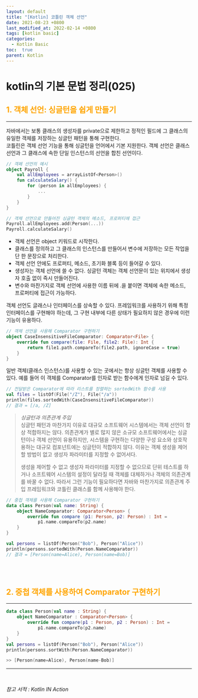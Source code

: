 ```yaml
---
layout: default
title: "[Kotlin] 코틀린 객체 선언"
date: 2021-08-23 +0800
last_modified_at: 2022-02-14 +0800
tags: [kotlin basic]
categories:
  - Kotlin Basic
toc:  true
parent: Kotlin
---
```


# kotlin의 기본 문법 정리(025) 

## <span style="color:orange">1. 객체 선언: 싱글턴을 쉽게 만들기</span>  
---  

자바에서는 보통 클래스의 생성자를 private으로 제한하고 정적인 필드에 그 클래스의 유일한 객체를 저장하는 싱글턴 패턴을 통해 구현한다.  
코틀린은 객체 선언 기능을 통해 싱글턴을 언어에서 기본 지원한다. 객체 선언은 클래스 선언과 그 클래스에 속한 단일 인스턴스의 선언을 합친 선언이다.

```kotlin
// 객페 선언의 예시
object Payroll {
    val allEmployees = arrayListOf<Person>()
    fun calculateSalary() {
        for (person in allEmployees) {
            ...
        }
    }
}

// 객체 선언으로 만들어진 싱글턴 객체의 메소드, 프로퍼티에 접근
Payroll.allEmployees.add(Person(...))
Payroll.calculateSalary()
```

- 객체 선언은 object 키워드로 시작한다.  
- 클래스를 정의하고 그 클래스의 인스턴스를 만들어서 변수에 저장하는 모든 작업을 단 한 문장으로 처리한다.  
- 객체 선언 안에도 프로퍼티, 메소드, 초기화 블록 등이 들어갈 수 있다.  
- 생성자는 객체 선언에 쓸 수 없다. 싱글턴 객체는 객체 선언문이 있는 위치에서 생성자 호출 없이 즉시 만들어진다.  
- 변수와 마찬가지로 객체 선언에 사용한 이름 뒤에 .을 붙이면 객체에 속한 메소드, 프로퍼티에 접근이 가능하다.

객체 선언도 글래스나 인터페이스를 상속할 수 있다. 프레임워크를 사용하기 위해 특정 인터페이스를 구현해야 하는데, 그 구현 내부에 다른 상태가 필요하지 않은 경우에 이런 기능이 유용하다.  

```kotlin
// 객체 선언을 사용해 Comparator 구현하기
object CaseInsensitiveFileComparator: Comparator<File> {
    override fun compare(file: File, file2: File): Int {
        return file1.path.compareTo(file2.path, ignoreCase = true)
    }
}
```

일반 객체(클래스 인스턴스)를 사용할 수 있는 곳에서는 항상 싱글턴 객체를 사용할 수 있다. 예를 들어 이 객체를 Comparator를 인자로 받는 함수에게 인자로 넘길 수 있다.
```kotlin
// 전달받은 Comparator에 따라 리스트를 정렬하는 sortedWith 함수를 사용
val files = listOf(File("/Z"), File("/a"))
println(files.sortedWith(CaseInsensitiveFileComparator))
// 결과 = [/a, /Z]
```

> _싱글턴과 의존관계 주입_  
> 싱글턴 패턴과 마찬가지 이유로 대규모 소프트웨어 시스템에서는 객체 선언이 항상 적합하지는 않다. 
> 의존관계가 별로 많지 않은 소규모 소프트웨어에서는 싱글턴이나 객체 선언이 유용하지만, 시스템을 구현하는 다양한 구성 요소와 상호작용하는 대규모 컴포넌트에는 싱글턴이 적합하지 않다. 이유는 객체 생성을 제어할 방법이 없고 생성자 파라미터를 지정할 수 없어서다.  
>  
> 생성을 제어할 수 없고 생성자 파라미터를 지정할 수 없으므로 단위 테스트를 하거나 소프트웨어 시스템의 설정이 달라질 때 객체를 대체하거나 객체의 의존관계를 바꿀 수 없다. 따라서 그런 기능이 필요하다면 자바와 마찬가지로 의존관계 주입 프레임워크와 코틀린 클래스를 함께 사용해야 한다.  

```kotlin
// 중첩 객체를 사용해 Comparator 구현하기
data class Person(val name: String) {
    object NameComparator: Comparator<Person> {
        override fun compare (p1: Person, p2: Person) : Int = 
            p1.name.compareTo(p2.name)
    }
}

val persons = listOf(Person("Bob"), Person("Alice"))
println(persons.sortedWith(Person.NameComparator))
// 결과 = [Person(name=Alice), Person(name=Bob)]
```
<br><br>

## <span style="color:orange">2. 중첩 객체를 사용하여 Comparator 구현하기</span>  
---

```kotlin
data class Person(val name : String) {
    object NameComparator : Comparator<Person> {
        override fun compare(p1 : Person, p2 : Person) : Int = 
            p1.name.compareTo(p2.name)
    }
}
val persons = listOf(Person("Bob"), Person("Alice"))
println(persons.sortWith(Person.NameComparator))

>> [Person(name=Alice), Person(name-Bob)]
```

---

<br>

*참고 서적 : Kotlin IN Action*